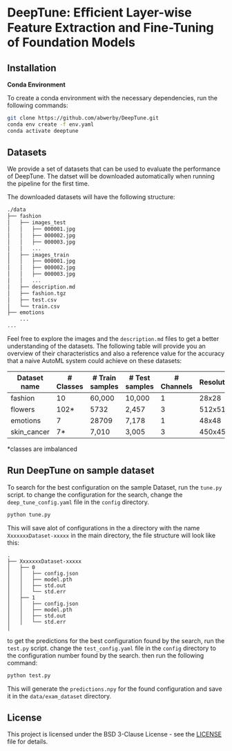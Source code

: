 # DeepTune: Eﬃcient Layer-wise Feature Extraction and Fine-Tuning of Foundation Models


## Installation

**Conda Environment**

To create a conda environment with the necessary dependencies, run the following commands:

```bash
git clone https://github.com/abwerby/DeepTune.git
conda env create -f env.yaml
conda activate deeptune
```

## Datasets

We provide a set of datasets that can be used to evaluate the performance of DeepTune.
The datset will be downloaded automatically when running the pipeline for the first time.

The downloaded datasets will have the following structure:
```bash
./data
├── fashion
│   ├── images_test
│   │   ├── 000001.jpg
│   │   ├── 000002.jpg
│   │   ├── 000003.jpg
│   │   ...
│   ├── images_train
│   │   ├── 000001.jpg
│   │   ├── 000002.jpg
│   │   ├── 000003.jpg
│   │   ...
│   ├── description.md
│   ├── fashion.tgz
│   ├── test.csv
│   └── train.csv
├── emotions
    ...
...
```
Feel free to explore the images and the `description.md` files to get a better understanding of the datasets.
The following table will provide you an overview of their characteristics and also a reference value for the 
accuracy that a naive AutoML system could achieve on these datasets:

| Dataset name | # Classes | # Train samples | # Test samples | # Channels | Resolution | Reference Accuracy |
|--------------|-----------|-----------------|----------------|------------|------------|--------------------|
| fashion      | 10        | 60,000          | 10,000         | 1          | 28x28      | 0.88               |
| flowers      | 102*      | 5732            | 2,457          | 3          | 512x512    | 0.55               |
| emotions     | 7         | 28709           | 7,178          | 1          | 48x48      | 0.40               |
| skin_cancer  | 7*        | 7,010           | 3,005          | 3          | 450x450    | 0.71               |

*classes are imbalanced

## Run DeepTune on sample dataset

To search for the best configuration on the sample Dataset, run the `tune.py` script.
to change the configuration for the search, change the `deep_tune_config.yaml` file in the `config` directory.

```bash
python tune.py
```

This will save alot of configurations in the a directory with the name `XxxxxxxDataset-xxxxx` in the main directory, 
the file structure will look like this:

```
.
├── XxxxxxxDataset-xxxxx
│   ├── 0
│   │   ├── config.json
│   │   ├── model.pth
│   │   ├── std.out
│   │   └── std.err
│   ├── 1
│   │   ├── config.json
│   │   ├── model.pth
│   │   ├── std.out
│   │   └── std.err
│   
```

to get the predictions for the best configuration found by the search, run the `test.py` script.
change the `test_config.yaml` file in the `config` directory to the configuration number found by the search.
then run the following command:

```bash
python test.py 
```

This will generate the `predictions.npy` for the found configuration and save it in the `data/exam_dataset` directory.

## License

This project is licensed under the BSD 3-Clause License - see the [LICENSE](LICENSE) file for details.